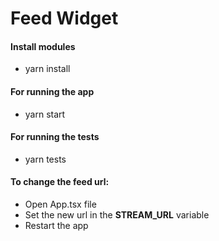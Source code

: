 # Feed Widget

#### Install modules
- yarn install

#### For running the app
- yarn start

#### For running the tests
- yarn tests

#### To change the feed url:
- Open App.tsx file
- Set the new url in the **STREAM_URL** variable
- Restart the app
